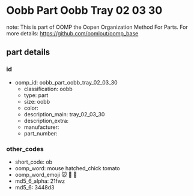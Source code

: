 # Oobb Part Oobb Tray 02 03 30  

note: This is part of OOMP the Oopen Organization Method For Parts. For more details: https://github.com/oomlout/oomp_base

##  part details





### id
* oomp_id: oobb_part_oobb_tray_02_03_30
  * classification: oobb
  * type: part
  * size: oobb
  * color: 
  * description_main: tray_02_03_30
  * description_extra: 
  * manufacturer: 
  * part_number: 

### other_codes
* short_code: ob
* oomp_word: mouse hatched_chick tomato
* oomp_word_emoji :mouse: :hatched_chick: :tomato:
* md5_6_alpha: 21fwz
* md5_6: 3448d3